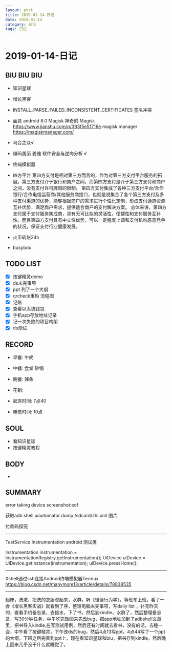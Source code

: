 ```yaml
---
layout: post
title: 2019-01-14-日记
date: 2019-01-14
category: 日记
tags: 日记
---
```

# 2019-01-14-日记
## BIU BIU BIU
- 知识星球
- 增长黑客
- INSTALL_PARSE_FAILED_INCONSISTENT_CERTIFICATES
签名冲突

- 面具 android 8.0  Magisk  神奇的 Magisk https://www.jianshu.com/p/393f5e51716e
magisk manager https://magiskmanager.com/
- 乌合之众√
- 编码美丽 姜维 软件安全与逆向分析 √
- 终端模拟器
- 四方平台
第四方支付是相对第三方而言的，作为对第三方支付平台服务的拓展。第三方支付介于银行和商户之间，而第四方支付是介于第三方支付和商户之间，没有支付许可牌照的限制。
第四方支付集成了各种三方支付平台/合作银行/合作电信运营商/其他服务商接口，也就是说集合了各个第三方支付及多种支付渠道的优势，能够根据商户的需求进行个性化定制，形成支付通道资源互补优势，满足商户需求，提供适合商户的支付解决方案。
总体来讲，第四方支付属于支付服务集成商，具有无可比拟的灵活性，便捷性和支付服务互补性。而且第四方支付具有中立性优势，可以一定程度上调和支付机构恶意竞争的状况，保证支付行业健康发展。
- 火币转账24h
- busybox
 
## TODO LIST
- [x] 按键精灵demo
- [x] ds未完事项
- [x] ppt 列了一个大纲
- [x] qrcheck重构 流程图
- [x] 记账
- [x] 查看以太坊钱包
- [x] 手机app存放地址记录
- [x] 记一次失败的项目构架
- [x] ds测试

## RECORD
- 早餐:  牛奶
- 中餐:  食堂 砂锅
- 晚餐:  辣条
 
- 花销:  
 
- 起床时间:  7点40
- 睡觉时间:  10点
 
## SOUL
- 看知识星球
- 按键精灵教程
 
## BODY
- 
 
## SUMMARY

error taking device screenshot:eof

获取adb shell uiautomator dump /sdcard/zhi.xml  图片

付款码探究

---

TestService
Instrumentation android 测试类

Instrumentation instrumentation = InstrumentationRegistry.getInstrumentation();
                UiDevice uiDevice = UiDevice.getInstance(instrumentation);
                uiDevice.pressHome();



---


Xshell通过ssh连接Android终端模拟器Termux
https://blog.csdn.net/manymore13/article/details/78838535

---



 起床，洗漱，把洗的衣服晾起来，水群，听《怪诞行为学》，等班车上班，看了一会《增长黑客实战》就看到了序，整理电脑未完事项，写daily list ，补充昨天的，查看手机备忘录，去接水，下了书，然后到kindle，水群了，然后整理备忘录，写30分钟任务，中午吃完饭回来先改bug，把app地址加到了adbshell文章里，把书导入kindle,在写测试用例，然后还有时间就去看书，没有的话，去睡一会，中午看了按键精灵，下午改ds的bug，然后4点13写ppt，4点44写了一个ppt的大纲，下班之后完善到ppt上，现在看知识星球和biu，把书存到kindle，然后晚上回来几乎没干什么就睡觉了。
 
